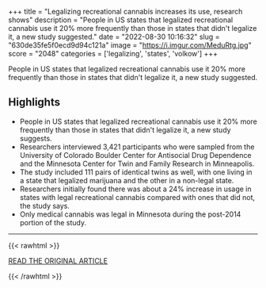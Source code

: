 +++
title = "Legalizing recreational cannabis increases its use, research shows"
description = "People in US states that legalized recreational cannabis use it 20% more frequently than those in states that didn't legalize it, a new study suggested."
date = "2022-08-30 10:16:32"
slug = "630de35fe5f0ecd9d94c121a"
image = "https://i.imgur.com/MeduRtg.jpg"
score = "2048"
categories = ['legalizing', 'states', 'volkow']
+++

People in US states that legalized recreational cannabis use it 20% more frequently than those in states that didn't legalize it, a new study suggested.

## Highlights

- People in US states that legalized recreational cannabis use it 20% more frequently than those in states that didn't legalize it, a new study suggests.
- Researchers interviewed 3,421 participants who were sampled from the University of Colorado Boulder Center for Antisocial Drug Dependence and the Minnesota Center for Twin and Family Research in Minneapolis.
- The study included 111 pairs of identical twins as well, with one living in a state that legalized marijuana and the other in a non-legal state.
- Researchers initially found there was about a 24% increase in usage in states with legal recreational cannabis compared with ones that did not, the study says.
- Only medical cannabis was legal in Minnesota during the post-2014 portion of the study.

---

{{< rawhtml >}}
  <p class="article-category">
    <a target="_blank" href="https://www.cnn.com/2022/08/29/health/recreational-cannabis-frequent-usage-wellness/">READ THE ORIGINAL ARTICLE</a>
  </p>
{{< /rawhtml >}}
